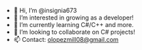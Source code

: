 - 👋 Hi, I’m @insignia673
- 👀 I’m interested in growing as a developer!
- 🌱 I’m currently learning C#/C++ and more.
- 💞️ I’m looking to collaborate on C# projects!
- 📫 Contact: olopezmill08@gmail.com

<!---
insignia673/insignia673 is a ✨ special ✨ repository because its `README.md` (this file) appears on your GitHub profile.
You can click the Preview link to take a look at your changes.
--->
